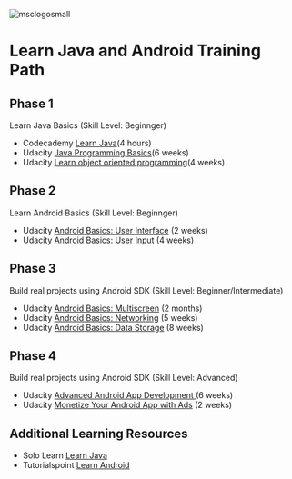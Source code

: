 
![msclogosmall](https://user-images.githubusercontent.com/10580157/30502470-34ccaf88-9a1b-11e7-9b97-836f4ac2e8a6.png)

# Learn Java and Android Training Path

## Phase 1
Learn Java Basics (Skill Level: Beginnger)
- Codecademy [Learn Java](https://www.codecademy.com/learn/learn-java)(4 hours)
- Udacity [Java Programming Basics](https://www.udacity.com/course/java-programming-basics--ud282)(6 weeks)
- Udacity [Learn object oriented programming](https://www.udacity.com/course/Object-Oriented-Programming-in-Java)(4 weeks)

## Phase 2
Learn Android Basics (Skill Level: Beginnger)
- Udacity [Android Basics: User Interface](https://www.udacity.com/course/android-basics-user-interface--ud834) (2 weeks) 
- Udacity [Android Basics: User Input](https://www.udacity.com/course/android-basics-user-input--ud836) (4 weeks)


## Phase 3
Build real projects using Android SDK (Skill Level: Beginner/Intermediate)
- Udacity [Android Basics: Multiscreen](https://www.udacity.com/course/android-basics-multiscreen-apps--ud839) (2 months) 
- Udacity [Android Basics: Networking](https://www.udacity.com/course/android-basics-networking--ud843) (5 weeks)
- Udacity [Android Basics: Data Storage](https://www.udacity.com/course/android-basics-data-storage--ud845) (8 weeks)

## Phase 4
Build real projects using Android SDK (Skill Level: Advanced)
- Udacity [Advanced Android App Development ](https://www.udacity.com/course/advanced-android-app-development--ud855) (6 weeks) 
- Udacity [Monetize Your Android App with Ads](https://www.udacity.com/course/monetize-your-android-app-with-ads--ud876-3) (2 weeks)

## Additional Learning Resources
- Solo Learn [Learn Java](https://www.sololearn.com/Course/Java/)
- Tutorialspoint [Learn Android](http://www.tutorialspoint.com/android/index.htm)

